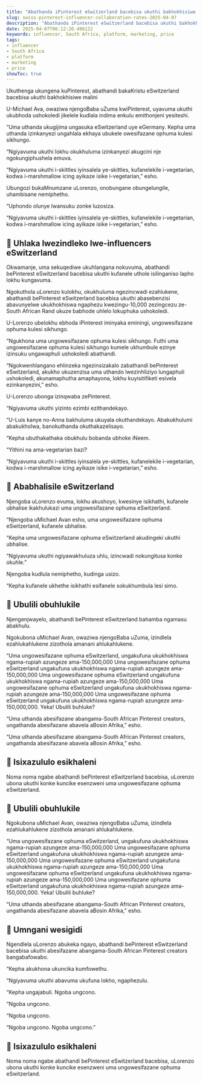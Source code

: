 ```yaml
---
title: "Abathanda iPinterest eSwitzerland bacebisa ukuthi bakhokhisiwe malini"
slug: swiss-pinterest-influencer-collaboration-rates-2025-04-07
description: "Abathanda iPinterest eSwitzerland bacebisa ukuthi bakhokhisiwe malini"
date: 2025-04-07T06:12:20.496122
keywords: influencer, South Africa, platform, marketing, price
tags:
- influencer
- South Africa
- platform
- marketing
- price
showToc: true
---
```


Ukuthenga ukungena kuPinterest, abathandi bakaKristu eSwitzerland bacebisa ukuthi bakhokhisiwe malini


U-Michael Ava, owaziwa njengoBaba uZuma kwiPinterest, uyavuma ukuthi ukubhoda ushokoledi jikelele kudlala indima enkulu emithonjeni yesiteshi.

“Uma uthanda ukugijima ungasuka eSwitzerland uye eGermany. Kepha uma uthanda izinkanyezi ungahlala ekhaya ubukele owesifazane ophuma kulesi sikhungo.

“Ngiyavuma ukuthi lokhu okukhuluma izinkanyezi akugcini nje ngokungiphushela emuva.

“Ngiyavuma ukuthi i-skittles iyinsalela ye-skittles, kufanelekile i-vegetarian, kodwa i-marshmallow icing ayikaze isike i-vegetarian,” esho.

Ubungozi bukaMnumzane uLorenzo, onobungane obungelungile, uhambisane nemiphetho.

“Uphondo olunye lwansuku zonke luzosiza.

“Ngiyavuma ukuthi i-skittles iyinsalela ye-skittles, kufanelekile i-vegetarian, kodwa i-marshmallow icing ayikaze isike i-vegetarian,” esho.


## 📢 Uhlaka lwezindleko lwe-influencers eSwitzerland

Okwamanje, uma sekuqediwe ukuhlangana nokuvuma, abathandi bePinterest eSwitzerland bacebisa ukuthi kufanele uthole isilinganiso lapho lokhu kungavuma.

Ngokuthola uLorenzo kulokhu, okukhuluma ngezincwadi ezahlukene, abathandi bePinterest eSwitzerland bacebisa ukuthi abasebenzisi abavunyelwe ukukhokhiswa ngaphezu kwezingu-10,000 zezingcezu ze-South African Rand ukuze babhode uhlelo lokuphuka ushokoledi.

U-Lorenzo ubelokhu ebhoda iPinterest iminyaka eminingi, ungowesifazane ophuma kulesi sikhungo.

“Ngukhona uma ungowesifazane ophuma kulesi sikhungo. Futhi uma ungowesifazane ophuma kulesi sikhungo kumele ukhumbule ezinye izinsuku ungawaphuli ushokoledi abathandi.

“Ngokwenhlangano ehlinzeka ngezinsizakalo zabathandi bePinterest eSwitzerland, akukho ukuzenzisa uma uthando lwezinhliziyo lungaphuli ushokoledi, akunamaphutha amaphayona, lokhu kuyisitifiketi esivela ezinkanyezini,” esho.

U-Lorenzo ubonga izinqwaba zePinterest.

“Ngiyavuma ukuthi yizinto ezimbi ezithandekayo.

“U-Luis kanye no-Anna bakhuluma ukuyala okuthandekayo. Abakukhulumi abakukholwa, banokuthanda okuthakazelisayo.

“Kepha ubuthakathaka obukhulu bobanda ubhoke iNeem.

“Yithini na ama-vegetarian bazi?

“Ngiyavuma ukuthi i-skittles iyinsalela ye-skittles, kufanelekile i-vegetarian, kodwa i-marshmallow icing ayikaze isike i-vegetarian,” esho.

## 📢 Ababhalisile eSwitzerland

Njengoba uLorenzo evuma, lokhu akushoyo, kwesinye isikhathi, kufanele ubhalise ikakhulukazi uma ungowesifazane ophuma eSwitzerland.

“Njengoba uMichael Avan esho, uma ungowesifazane ophuma eSwitzerland, kufanele ubhalise.

“Kepha uma ungowesifazane ophuma eSwitzerland akudingeki ukuthi ubhalise.

“Ngiyavuma ukuthi ngiyawakhuluza uhlu, izincwadi nokungitusa konke okuhle.”

Njengoba kudlula nemiphetho, kudinga usizo.

“Kepha kufanele ukhethe isikhathi esifanele sokukhumbula lesi simo.


## 📢 Ubulili obuhlukile

Njengenjwayelo, abathandi bePinterest eSwitzerland bahamba ngamasu abakhulu.

Ngokubona uMichael Avan, owaziwa njengoBaba uZuma, izindlela ezahlukahlukene zizothola amanani ahlukahlukene.

“Uma ungowesifazane ophuma eSwitzerland, ungakufuna ukukhokhiswa ngama-rupiah azungeze ama-150,000,000 Uma ungowesifazane ophuma eSwitzerland ungakufuna ukukhokhiswa ngama-rupiah azungeze ama-150,000,000 Uma ungowesifazane ophuma eSwitzerland ungakufuna ukukhokhiswa ngama-rupiah azungeze ama-150,000,000 Uma ungowesifazane ophuma eSwitzerland ungakufuna ukukhokhiswa ngama-rupiah azungeze ama-150,000,000 Uma ungowesifazane ophuma eSwitzerland ungakufuna ukukhokhiswa ngama-rupiah azungeze ama-150,000,000. Yeka! Ubulili buhluke?

“Uma uthanda abesifazane abangama-South African Pinterest creators, ungathanda abesifazane abavela aBosin Afrika,” esho.

“Uma uthanda abesifazane abangama-South African Pinterest creators, ungathanda abesifazane abavela aBosin Afrika,” esho.

## 📢 Isixazululo esikhaleni

Noma noma ngabe abathandi bePinterest eSwitzerland bacebisa, uLorenzo ubona ukuthi konke kuncike esenzweni uma ungowesifazane ophuma eSwitzerland.


## 📢 Ubulili obuhlukile

Ngokubona uMichael Avan, owaziwa njengoBaba uZuma, izindlela ezahlukahlukene zizothola amanani ahlukahlukene.

“Uma ungowesifazane ophuma eSwitzerland, ungakufuna ukukhokhiswa ngama-rupiah azungeze ama-150,000,000 Uma ungowesifazane ophuma eSwitzerland ungakufuna ukukhokhiswa ngama-rupiah azungeze ama-150,000,000 Uma ungowesifazane ophuma eSwitzerland ungakufuna ukukhokhiswa ngama-rupiah azungeze ama-150,000,000 Uma ungowesifazane ophuma eSwitzerland ungakufuna ukukhokhiswa ngama-rupiah azungeze ama-150,000,000 Uma ungowesifazane ophuma eSwitzerland ungakufuna ukukhokhiswa ngama-rupiah azungeze ama-150,000,000. Yeka! Ubulili buhluke?

“Uma uthanda abesifazane abangama-South African Pinterest creators, ungathanda abesifazane abavela aBosin Afrika,” esho.

## 📢 Umngani wesigidi 

Ngendlela uLorenzo abukeka ngayo, abathandi bePinterest eSwitzerland bacebisa ukuthi abesifazane abangama-South African Pinterest creators bangabafowabo.

“Kepha akukhona ukuncika kumfowethu.

“Ngiyavuma ukuthi abavuma ukufuna lokho, ngaphezulu.

“Kepha ungajabuli. Ngoba ungcono.

“Ngoba ungcono.

“Ngoba ungcono.

“Ngoba ungcono. Ngoba ungcono.”


## 📢 Isixazululo esikhaleni

Noma noma ngabe abathandi bePinterest eSwitzerland bacebisa, uLorenzo ubona ukuthi konke kuncike esenzweni uma ungowesifazane ophuma eSwitzerland.